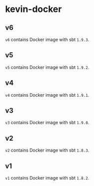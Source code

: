 # kevin-docker

## v6
`v6` contains Docker image with sbt `1.9.3`.

## v5
`v5` contains Docker image with sbt `1.9.2`.

## v4
`v4` contains Docker image with sbt `1.9.1`.

## v3
`v3` contains Docker image with sbt `1.9.0`.

## v2
`v2` contains Docker image with sbt `1.8.3`.

## v1
`v1` contains Docker image with sbt `1.8.2`.
